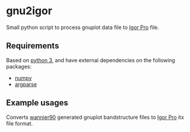 gnu2igor
========
Small python script to process gnuplot data file to [Igor Pro](https://www.wavemetrics.com/products/igorpro/igorpro.htm) file.


Requirements
------------
Based on [python 3](https://python.org), and have external dependencies on the following packages:

* [numpy](http://www.numpy.org)
* [argparse](https://docs.python.org/3/library/argparse.html) 


Example usages
--------------
Converts [wannier90](http://www.wannier.org) generated gnuplot bandstructure files to [Igor Pro](https://www.wavemetrics.com/products/igorpro/igorpro.htm) itx file format.
